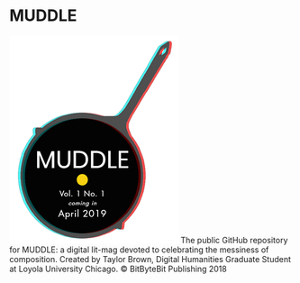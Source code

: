 # MUDDLE
![Muddle Fry Pan](3D_FryPan.png)
The public GitHub repository for MUDDLE: a digital lit-mag devoted to celebrating the messiness of composition. Created by Taylor Brown, Digital Humanities Graduate Student at Loyola University Chicago. © BitByteBit Publishing 2018 
